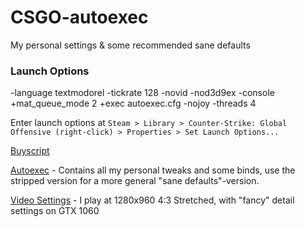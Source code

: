 # CSGO-autoexec
My personal settings &amp; some recommended sane defaults

### Launch Options
  -language textmodorel -tickrate 128 -novid -nod3d9ex -console +mat_queue_mode 2 +exec autoexec.cfg -nojoy -threads 4

Enter launch options at
`Steam > Library > Counter-Strike: Global Offensive (right-click) > Properties > Set Launch Options...`

[Buyscript](buyscript.cfg)

[Autoexec](autoexec.cfg) - Contains all my personal tweaks and some binds, use the stripped version for a more general "sane defaults"-version.


[Video Settings](video.txt) - I play at 1280x960 4:3 Stretched, with "fancy" detail settings on GTX 1060
